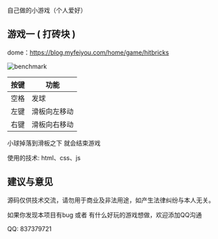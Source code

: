 自己做的小游戏（个人爱好）

## 游戏一 ( 打砖块 )
dome：https://blog.myfeiyou.com/home/game/hitbricks

![benchmark](https://blog.myfeiyou.com/public/home/img/hitbricks.jpg)

|      按键       | 功能          |
| --------------- | ------------- |
|      空格       | 发球          |
|      左键       | 滑板向左移动  |
|      右键       | 滑板向右移动  |

小球掉落到滑板之下 就会结束游戏 

使用的技术: html、css、js



## 建议与意见
源码仅供技术交流，请勿用于商业及非法用途，如产生法律纠纷与本人无关。

如果你发现本项目有bug 或者 有什么好玩的游戏想做，欢迎添加QQ沟通

QQ: 837379721
